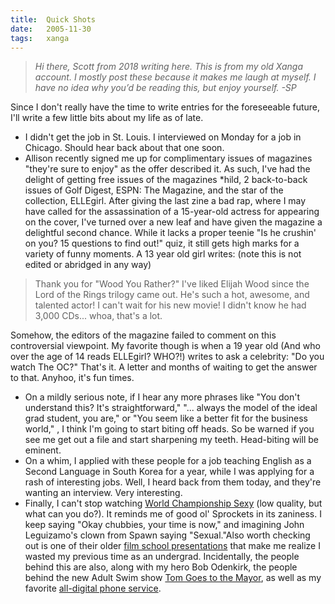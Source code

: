 ```yaml
---
title:  Quick Shots
date:   2005-11-30
tags:   xanga
---
```


> _Hi there, Scott from 2018 writing here. This is from my old Xanga account. I mostly post these because it makes me laugh at myself. I have no idea why you’d be reading this, but enjoy yourself. -SP_

Since I don't really have the time to write entries for the foreseeable future, I'll write a few little bits about my life as of late.

* I didn't get the job in St. Louis.  I interviewed on Monday for a job in Chicago. Should hear back about that one soon.
* Allison recently signed me up for complimentary issues of magazines "they're sure to enjoy" as the offer described it. As such, I've had the delight of getting free issues of the magazines *hild, 2 back-to-back issues of Golf Digest, ESPN: The Magazine, and the star of the collection, ELLEgirl. After giving the last zine a bad rap, where I may have called for the assassination of a 15-year-old actress for appearing on the cover, I've turned over a new leaf and have given the magazine a delightful second chance. While it lacks a proper teenie "Is he crushin' on you? 15 questions to find out!" quiz, it still gets high marks for a variety of funny moments. A 13 year old girl writes: (note this is not edited or abridged in any way)

> Thank you for "Wood You Rather?" I've liked Elijah Wood since the Lord of the Rings trilogy came out. He's such a hot, awesome, and talented actor! I can't wait for his new movie! I didn't know he had 3,000 CDs... whoa, that's a lot.

Somehow, the editors of the magazine failed to comment on this controversial viewpoint. My favorite though is when a 19 year old (And who over the age of 14 reads ELLEgirl? WHO?!) writes to ask a celebrity: "Do you watch The OC?" That's it. A letter and months of waiting to get the answer to that. Anyhoo, it's fun times.

* On a mildly serious note, if I hear any more phrases like "You don't understand this? It's straightforward," "... always the model of the ideal grad student, you are," or "You seem like a better fit for the business world," , I think I'm going to start biting off heads. So be warned if you see me get out a file and start sharpening my teeth. Head-biting will be eminent.
* On a whim, I applied with these people for a job teaching English as a Second Language in South Korea for a year, while I was applying for a rash of interesting jobs. Well, I heard back from them today, and they're wanting an interview. Very interesting.
* Finally, I can't stop watching [World Championship Sexy](http://www.timanderic.com/new_movies/wcs.mov) (low quality, but what can you do?). It reminds me of good ol' Sprockets in its zaniness. I keep saying "Okay chubbies, your time is now," and imagining John Leguizamo's clown from Spawn saying "Sexual."Also worth checking out is one of their older [film school presentations](http://www.timanderic.com/emotions/filmschool.mov) that make me realize I wasted my previous time as an undergrad. Incidentally, the people behind this are also, along with my hero Bob Odenkirk, the people behind the new Adult Swim show [Tom Goes to the Mayor](http://www.adultswim.com/shows/tom/), as well as my favorite [all-digital phone service](http://www.bobanddavid.com/cinco.html).